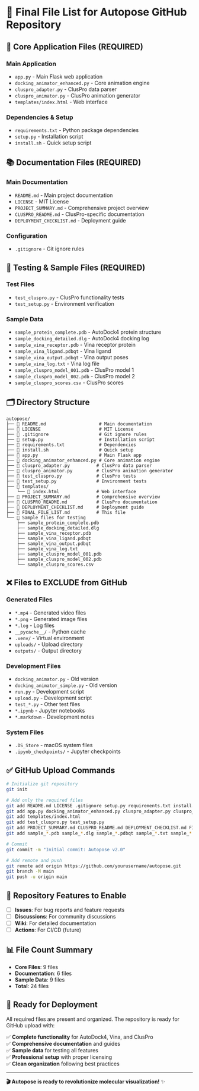 # 📁 Final File List for Autopose GitHub Repository

## 🎯 Core Application Files (REQUIRED)

### **Main Application**
- `app.py` - Main Flask web application
- `docking_animator_enhanced.py` - Core animation engine
- `cluspro_adapter.py` - ClusPro data parser
- `cluspro_animator.py` - ClusPro animation generator
- `templates/index.html` - Web interface

### **Dependencies & Setup**
- `requirements.txt` - Python package dependencies
- `setup.py` - Installation script
- `install.sh` - Quick setup script

## 📚 Documentation Files (REQUIRED)

### **Main Documentation**
- `README.md` - Main project documentation
- `LICENSE` - MIT License
- `PROJECT_SUMMARY.md` - Comprehensive project overview
- `CLUSPRO_README.md` - ClusPro-specific documentation
- `DEPLOYMENT_CHECKLIST.md` - Deployment guide

### **Configuration**
- `.gitignore` - Git ignore rules

## 🧪 Testing & Sample Files (REQUIRED)

### **Test Files**
- `test_cluspro.py` - ClusPro functionality tests
- `test_setup.py` - Environment verification

### **Sample Data**
- `sample_protein_complete.pdb` - AutoDock4 protein structure
- `sample_docking_detailed.dlg` - AutoDock4 docking log
- `sample_vina_receptor.pdb` - Vina receptor protein
- `sample_vina_ligand.pdbqt` - Vina ligand
- `sample_vina_output.pdbqt` - Vina output poses
- `sample_vina_log.txt` - Vina log file
- `sample_cluspro_model_001.pdb` - ClusPro model 1
- `sample_cluspro_model_002.pdb` - ClusPro model 2
- `sample_cluspro_scores.csv` - ClusPro scores

## 🗂️ Directory Structure

```
autopose/
├── 📄 README.md                    # Main documentation
├── 📄 LICENSE                      # MIT License
├── 📄 .gitignore                   # Git ignore rules
├── 📄 setup.py                     # Installation script
├── 📄 requirements.txt             # Dependencies
├── 📄 install.sh                   # Quick setup
├── 📄 app.py                       # Main Flask app
├── 📄 docking_animator_enhanced.py # Core animation engine
├── 📄 cluspro_adapter.py          # ClusPro data parser
├── 📄 cluspro_animator.py         # ClusPro animation generator
├── 📄 test_cluspro.py             # ClusPro tests
├── 📄 test_setup.py               # Environment tests
├── 📁 templates/
│   └── 📄 index.html              # Web interface
├── 📄 PROJECT_SUMMARY.md          # Comprehensive overview
├── 📄 CLUSPRO_README.md           # ClusPro documentation
├── 📄 DEPLOYMENT_CHECKLIST.md     # Deployment guide
├── 📄 FINAL_FILE_LIST.md          # This file
└── 📄 Sample files for testing
    ├── sample_protein_complete.pdb
    ├── sample_docking_detailed.dlg
    ├── sample_vina_receptor.pdb
    ├── sample_vina_ligand.pdbqt
    ├── sample_vina_output.pdbqt
    ├── sample_vina_log.txt
    ├── sample_cluspro_model_001.pdb
    ├── sample_cluspro_model_002.pdb
    └── sample_cluspro_scores.csv
```

## ❌ Files to EXCLUDE from GitHub

### **Generated Files**
- `*.mp4` - Generated video files
- `*.png` - Generated image files
- `*.log` - Log files
- `__pycache__/` - Python cache
- `.venv/` - Virtual environment
- `uploads/` - Upload directory
- `outputs/` - Output directory

### **Development Files**
- `docking_animator.py` - Old version
- `docking_animator_simple.py` - Old version
- `run.py` - Development script
- `upload.py` - Development script
- `test_*.py` - Other test files
- `*.ipynb` - Jupyter notebooks
- `*.markdown` - Development notes

### **System Files**
- `.DS_Store` - macOS system files
- `.ipynb_checkpoints/` - Jupyter checkpoints

## ✅ GitHub Upload Commands

```bash
# Initialize git repository
git init

# Add only the required files
git add README.md LICENSE .gitignore setup.py requirements.txt install.sh
git add app.py docking_animator_enhanced.py cluspro_adapter.py cluspro_animator.py
git add templates/index.html
git add test_cluspro.py test_setup.py
git add PROJECT_SUMMARY.md CLUSPRO_README.md DEPLOYMENT_CHECKLIST.md FINAL_FILE_LIST.md
git add sample_*.pdb sample_*.dlg sample_*.pdbqt sample_*.txt sample_*.csv

# Commit
git commit -m "Initial commit: Autopose v2.0"

# Add remote and push
git remote add origin https://github.com/yourusername/autopose.git
git branch -M main
git push -u origin main
```

## 🎯 Repository Features to Enable

- [ ] **Issues**: For bug reports and feature requests
- [ ] **Discussions**: For community discussions
- [ ] **Wiki**: For detailed documentation
- [ ] **Actions**: For CI/CD (future)

## 📊 File Count Summary

- **Core Files**: 9 files
- **Documentation**: 6 files
- **Sample Data**: 9 files
- **Total**: 24 files

## 🚀 Ready for Deployment

All required files are present and organized. The repository is ready for GitHub upload with:

✅ **Complete functionality** for AutoDock4, Vina, and ClusPro  
✅ **Comprehensive documentation** and guides  
✅ **Sample data** for testing all features  
✅ **Professional setup** with proper licensing  
✅ **Clean organization** following best practices  

---

**🎬 Autopose is ready to revolutionize molecular visualization!** ✨
